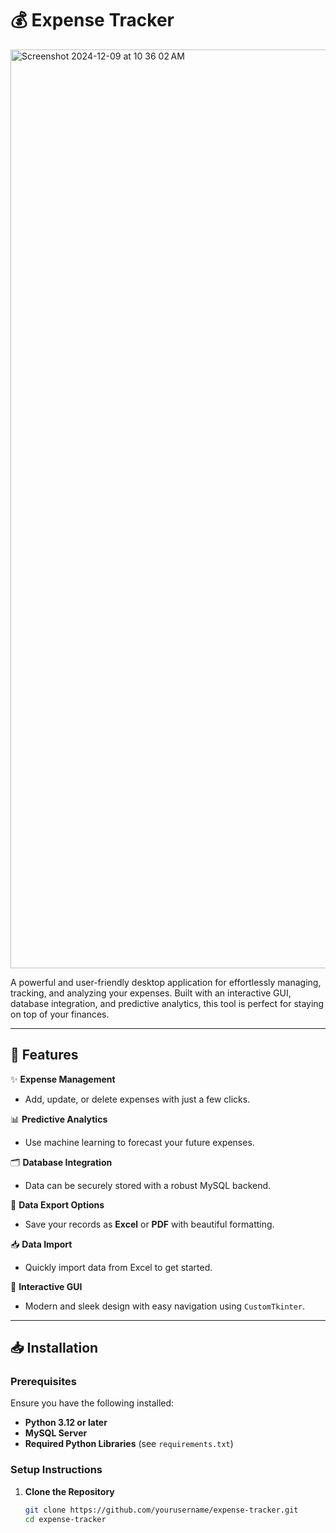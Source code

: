# 💰 Expense Tracker
<img width="1470" alt="Screenshot 2024-12-09 at 10 36 02 AM" src="https://github.com/user-attachments/assets/757ce63b-8ade-4a63-9381-c0d98ec46349">

A powerful and user-friendly desktop application for effortlessly managing, tracking, and analyzing your expenses. Built with an interactive GUI, database integration, and predictive analytics, this tool is perfect for staying on top of your finances.

---

## 🚀 Features
✨ **Expense Management**  
- Add, update, or delete expenses with just a few clicks.  

📊 **Predictive Analytics**  
- Use machine learning to forecast your future expenses.  

🗂 **Database Integration**  
- Data can be securely stored with a robust MySQL backend.  

📁 **Data Export Options**  
- Save your records as **Excel** or **PDF** with beautiful formatting.  

📥 **Data Import**  
- Quickly import data from Excel to get started.  

🎨 **Interactive GUI**  
- Modern and sleek design with easy navigation using `CustomTkinter`.

---

## 📥 Installation

### Prerequisites
Ensure you have the following installed:
- **Python 3.12 or later**
- **MySQL Server**
- **Required Python Libraries** (see `requirements.txt`)

### Setup Instructions
1. **Clone the Repository**  
   ```bash
   git clone https://github.com/yourusername/expense-tracker.git
   cd expense-tracker
